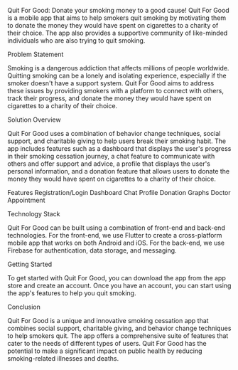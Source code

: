 Quit For Good: Donate your smoking money to a good cause!
Quit For Good is a mobile app that aims to help smokers quit smoking by motivating them to donate the money they would have spent on cigarettes to a charity of their choice. The app also provides a supportive community of like-minded individuals who are also trying to quit smoking.

Problem Statement

Smoking is a dangerous addiction that affects millions of people worldwide. Quitting smoking can be a lonely and isolating experience, especially if the smoker doesn't have a support system. Quit For Good aims to address these issues by providing smokers with a platform to connect with others, track their progress, and donate the money they would have spent on cigarettes to a charity of their choice.

Solution Overview

Quit For Good uses a combination of behavior change techniques, social support, and charitable giving to help users break their smoking habit. The app includes features such as a dashboard that displays the user's progress in their smoking cessation journey, a chat feature to communicate with others and offer support and advice, a profile that displays the user's personal information, and a donation feature that allows users to donate the money they would have spent on cigarettes to a charity of their choice.

Features
Registration/Login
Dashboard
Chat
Profile
Donation
Graphs
Doctor Appointment

Technology Stack

Quit For Good can be built using a combination of front-end and back-end technologies. For the front-end, we use Flutter to create a cross-platform mobile app that works on both Android and iOS. For the back-end, we use Firebase for authentication, data storage, and messaging.

Getting Started

To get started with Quit For Good, you can download the app from the app store and create an account. Once you have an account, you can start using the app's features to help you quit smoking.

Conclusion

Quit For Good is a unique and innovative smoking cessation app that combines social support, charitable giving, and behavior change techniques to help smokers quit. The app offers a comprehensive suite of features that cater to the needs of different types of users. Quit For Good has the potential to make a significant impact on public health by reducing smoking-related illnesses and deaths.
